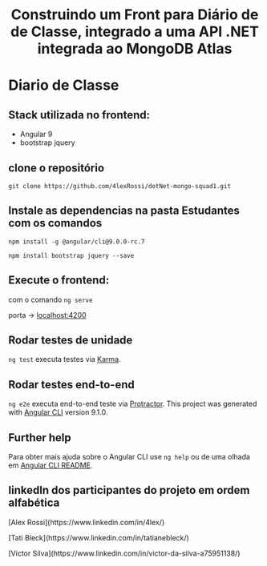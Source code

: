 <h1 align="center">Construindo um Front para Diário de  de Classe, integrado a uma API .NET integrada ao MongoDB Atlas</h1>

# Diario de Classe

## Stack utilizada no frontend:

 * Angular 9
 * bootstrap jquery

## clone o repositório 

`git clone https://github.com/4lexRossi/dotNet-mongo-squad1.git`

## Instale as dependencias na pasta Estudantes com os comandos

`npm install -g @angular/cli@9.0.0-rc.7`

`npm install bootstrap jquery --save`

## Execute o frontend:

com o comando `ng serve`

porta -> [localhost:4200](http://localhost:4200/)

## Rodar testes de unidade

`ng test` executa testes via [Karma](https://karma-runner.github.io).

## Rodar testes end-to-end

`ng e2e` executa end-to-end teste via [Protractor](http://www.protractortest.org/).
This project was generated with [Angular CLI](https://github.com/angular/angular-cli) version 9.1.0.

## Further help

Para obter mais ajuda sobre o Angular CLI use `ng help` ou de uma olhada em [Angular CLI README](https://github.com/angular/angular-cli/blob/master/README.md).

## linkedIn dos participantes do projeto em ordem alfabética

<p>[Alex Rossi](https://www.linkedin.com/in/4lex/)</p>
<p>[Tati Bleck](https://www.linkedin.com/in/tatianebleck/)</p>
<p>[Victor Silva](https://www.linkedin.com/in/victor-da-silva-a75951138/)</p>